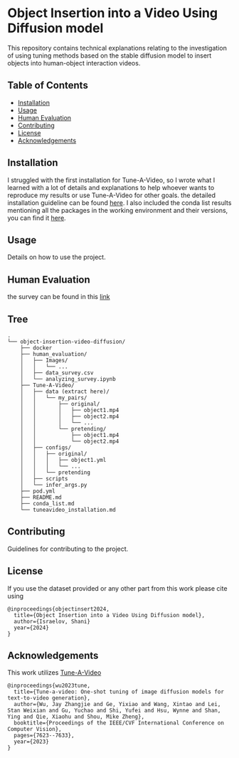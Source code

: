 # Object Insertion into a Video Using Diffusion model

This repository contains technical explanations relating to the investigation of using tuning methods based on the stable diffusion model to insert objects into human-object interaction videos.

## Table of Contents
- [Installation](#installation)
- [Usage](#usage)
- [Human Evaluation](#humanevaluation)
- [Contributing](#contributing)
- [License](#license)
- [Acknowledgements](#acknowledgements)

## Installation
I struggled with the first installation for Tune-A-Video, so I wrote what I learned with a lot of details and explanations to help whoever wants to reproduce my results or use Tune-A-Video for other goals.
the detailed installation guideline can be found [here](https://github.com/shani1610/object-insertion-video-diffusion/blob/main/tuneavideo_installation.md). I also included the conda list results mentioning all the packages in the working environment and their versions, you can find it [here](https://github.com/shani1610/object-insertion-video-diffusion/blob/main/conda_list.md).

## Usage
Details on how to use the project.

## Human Evaluation 
the survey can be found in this [link](https://forms.gle/f3opfrCkXVRv7ASt9)

## Tree 
```
.
└── object-insertion-video-diffusion/
    ├── docker
    ├── human_evaluation/
    │   ├── Images/
    │   │   └── ...
    │   ├── data_survey.csv
    │   └── analyzing_survey.ipynb
    ├── Tune-A-Video/
    │   ├── data (extract here)/
    │   │   └── my_pairs/
    │   │       ├── original/
    │   │       │   ├── object1.mp4
    │   │       │   ├── object2.mp4
    │   │       │   └── ...
    │   │       └── pretending/
    │   │           ├── object1.mp4
    │   │           └── object2.mp4
    │   ├── configs/
    │   │   ├── original/
    │   │   │   ├── object1.yml
    │   │   │   └── ...
    │   │   └── pretending
    │   ├── scripts
    │   └── infer_args.py
    ├── pod.yml
    ├── README.md
    ├── conda_list.md
    └── tuneavideo_installation.md
```
## Contributing
Guidelines for contributing to the project.

## License
If you use the dataset provided or any other part from this work please cite using
```
@inproceedings{objectinsert2024,
  title={Object Insertion into a Video Using Diffusion model},
  author={Israelov, Shani}
  year={2024}
}
```

## Acknowledgements
This work utilizes [Tune-A-Video](https://github.com/showlab/Tune-A-Video)
```
@inproceedings{wu2023tune,
  title={Tune-a-video: One-shot tuning of image diffusion models for text-to-video generation},
  author={Wu, Jay Zhangjie and Ge, Yixiao and Wang, Xintao and Lei, Stan Weixian and Gu, Yuchao and Shi, Yufei and Hsu, Wynne and Shan, Ying and Qie, Xiaohu and Shou, Mike Zheng},
  booktitle={Proceedings of the IEEE/CVF International Conference on Computer Vision},
  pages={7623--7633},
  year={2023}
}
```


